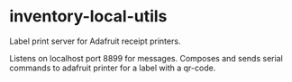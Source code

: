 # inventory-local-utils
Label print server for Adafruit receipt printers.


Listens on localhost port 8899 for messages.
Composes and sends serial commands to adafruit printer for a label with a qr-code.
